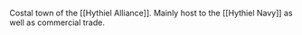 Costal town of the [[Hythiel Alliance]]. Mainly host to the [[Hythiel Navy]] as well as commercial trade.